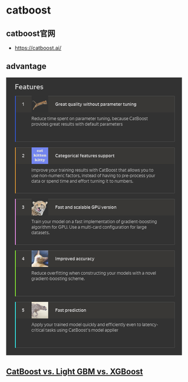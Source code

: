 # catboost

## catboost官网
   - https://catboost.ai/

## advantage
   ![image](https://github.com/Yang-HangWA/ml_learning/blob/master/pic/advantage.png)

## [CatBoost vs. Light GBM vs. XGBoost](https://towardsdatascience.com/catboost-vs-light-gbm-vs-xgboost-5f93620723db)


